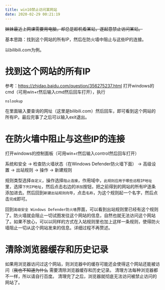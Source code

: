 ```yaml
---
title: win10禁止访问某网站
date: 2020-02-29 00:21:19
---
```


~~妹妹最近上网课需要用电脑，却总是趁机看某站，遂起意禁止访问某站。~~

基本思路：找到这个网站的所有IP，然后在防火墙中阻止与这些IP的连接。

以bilibili.com为例。

# 找到这个网站的所有IP
参考：<https://zhidao.baidu.com/question/356275237.html>
打开windows的cmd（可用win+r然后输入cmd然后回车打开），执行
```shell
nslookup
```

在里面输入要查询的网址（这里是bilibili.com）然后回车，即可看到这个网站的所有IP。最后完事了之后可以输入exit退出。

# 在防火墙中阻止与这些IP的连接
打开windows的控制面板（可用win+r然后输入control然后回车打开）

系统和安全 -> 检查防火墙状态（在Windows Defender防火墙下面） -> 高级设置 -> 出站规则 -> 操作 -> 新建规则

规则类型选择```自定义```，操作选择```阻止连接```，作用域中，```此规则应用于哪些远程IP地址```里，选择```下列IP地址```，然后点击右边的```添加```按钮，把之前得到的网站的所有IP逐条添加进去。然后回到```新建出站规则向导```，点击```名称```，为这个规则起一个名字，然后点击```完成```即可。

回到```高级安全 Windows Defender防火墙```界面，可以看到出站规则里已经有这个规则了。防火墙就会阻止一切试图发往这个网站的信息，自然也就无法访问这个网站了。如果不放心，可以以同样的方式在入站规则里也加上这样一条规则，使得防火墙阻止一切从这个网站发来的信息。详细过程不再赘述。

# 清除浏览器缓存和历史记录
如果用浏览器访问过这个网站，则浏览器中的缓存可能还会使得这个网站还能被访问（~~我也不知道为什么~~
需要清除浏览器缓存和历史记录。
清理方法每种浏览器都不一样，所以请自行百度。
清理完了之后，浏览器就彻底无法访问被禁止访问的网站了。
